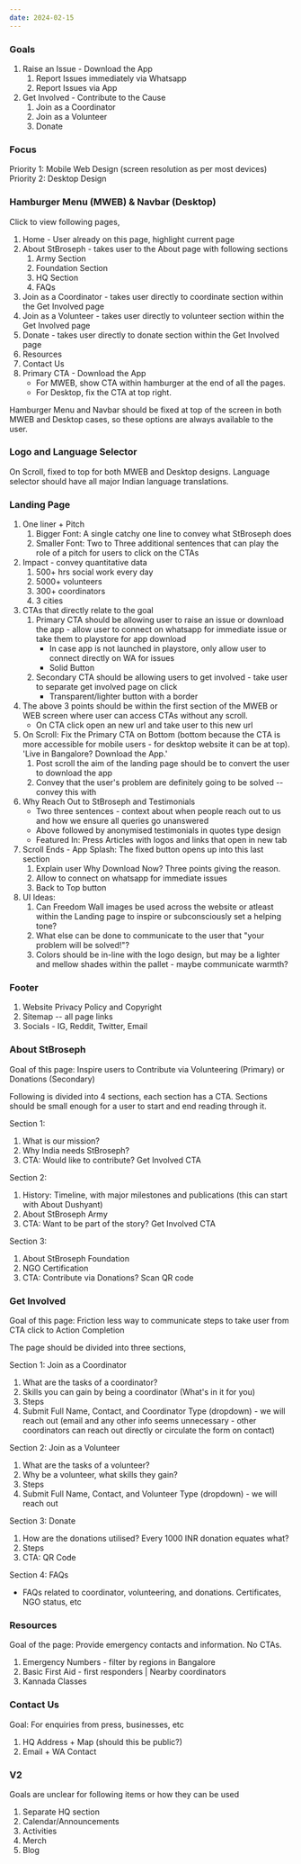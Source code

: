 ```yaml
---
date: 2024-02-15
---
```


### Goals
1. Raise an Issue - Download the App
	1. Report Issues immediately via Whatsapp
	2. Report Issues via App
2. Get Involved - Contribute to the Cause
	1. Join as a Coordinator
	2. Join as a Volunteer
	3. Donate

### Focus
Priority 1: Mobile Web Design (screen resolution as per most devices)
Priority 2: Desktop Design

### Hamburger Menu (MWEB) & Navbar (Desktop)
Click to view following pages,
1. Home - User already on this page, highlight current page
2. About StBroseph - takes user to the About page with following sections
	1. Army Section
	2. Foundation Section
	3. HQ Section
	4. FAQs
3. Join as a Coordinator - takes user directly to coordinate section within the Get Involved page
4. Join as a Volunteer - takes user directly to volunteer section within the Get Involved page
5. Donate - takes user directly to donate section within the Get Involved page
6. Resources
7. Contact Us
8. Primary CTA - Download the App
	- For MWEB, show CTA within hamburger at the end of all the pages.
	- For Desktop, fix the CTA at top right.

Hamburger Menu and Navbar should be fixed at top of the screen in both MWEB and Desktop cases, so these options are always available to the user.

### Logo and Language Selector
On Scroll, fixed to top for both MWEB and Desktop designs.
Language selector should have all major Indian language translations.

### Landing Page
1. One liner + Pitch
	1. Bigger Font: A single catchy one line to convey what StBroseph does
	2. Smaller Font: Two to Three additional sentences that can play the role of a pitch for users to click on the CTAs
2. Impact - convey quantitative data
	1. 500+ hrs social work every day
	2. 5000+ volunteers
	3. 300+ coordinators
	4. 3 cities
3. CTAs that directly relate to the goal
	1. Primary CTA should be allowing user to raise an issue or download the app - allow user to connect on whatsapp for immediate issue or take them to playstore for app download
		- In case app is not launched in playstore, only allow user to connect directly on WA for issues
		- Solid Button
	2. Secondary CTA should be allowing users to get involved - take user to separate get involved page on click
		- Transparent/lighter button with a border
4. The above 3 points should be within the first section of the MWEB or WEB screen where user can access CTAs without any scroll.
	- On CTA click open an new url and take user to this new url
5. On Scroll: Fix the Primary CTA on Bottom (bottom because the CTA is more accessible for mobile users - for desktop website it can be at top). 'Live in Bangalore? Download the App.'
	1. Post scroll the aim of the landing page should be to convert the user to download the app
	2. Convey that the user's problem are definitely going to be solved -- convey this with 
6. Why Reach Out to StBroseph and Testimonials
	- Two three sentences - context about when people reach out to us and how we ensure all queries go unanswered
	- Above followed by anonymised testimonials in quotes type design
	- Featured In: Press Articles with logos and links that open in new tab
7. Scroll Ends - App Splash: The fixed button opens up into this last section
	1. Explain user Why Download Now? Three points giving the reason.
	2. Allow to connect on whatsapp for immediate issues
	3. Back to Top button
8. UI Ideas: 
	1. Can Freedom Wall images be used across the website or atleast within the Landing page to inspire or subconsciously set a helping tone?
	2. What else can be done to communicate to the user that "your problem will be solved!"?
	3. Colors should be in-line with the logo design, but may be a lighter and mellow shades within the pallet - maybe communicate warmth?

### Footer
1. Website Privacy Policy and Copyright
2. Sitemap -- all page links
3. Socials - IG, Reddit, Twitter, Email

### About StBroseph
Goal of this page: Inspire users to Contribute via Volunteering (Primary) or Donations (Secondary)

Following is divided into 4 sections, each section has a CTA. Sections should be small enough for a user to start and end reading through it.

Section 1:
1. What is our mission?
2. Why India needs StBroseph?
3. CTA: Would like to contribute? Get Involved CTA

Section 2:
1. History: Timeline, with major milestones and publications (this can start with About Dushyant)
2. About StBroseph Army
3. CTA: Want to be part of the story? Get Involved CTA

Section 3: 
1. About StBroseph Foundation
2. NGO Certification
3. CTA: Contribute via Donations? Scan QR code

### Get Involved
Goal of this page: Friction less way to communicate steps to take user from CTA click to Action Completion

The page should be divided into three sections,

Section 1: Join as a Coordinator
1. What are the tasks of a coordinator?
2. Skills you can gain by being a coordinator (What's in it for you)
3. Steps
4. Submit Full Name, Contact, and Coordinator Type (dropdown) - we will reach out (email and any other info seems unnecessary - other coordinators can reach out directly or circulate the form on contact)

Section 2: Join as a Volunteer
1. What are the tasks of a volunteer?
2. Why be a volunteer, what skills they gain?
3. Steps
4. Submit Full Name, Contact, and Volunteer Type (dropdown) - we will reach out

Section 3: Donate
1. How are the donations utilised? Every 1000 INR donation equates what?
2. Steps
3. CTA: QR Code

Section 4: FAQs
- FAQs related to coordinator, volunteering, and donations. Certificates, NGO status, etc

### Resources
Goal of the page: Provide emergency contacts and information. No CTAs.

1. Emergency Numbers - filter by regions in Bangalore
2. Basic First Aid - first responders | Nearby coordinators
3. Kannada Classes

### Contact Us
Goal: For enquiries from press, businesses, etc

1. HQ Address + Map (should this be public?)
2. Email + WA Contact

### V2

Goals are unclear for following items or how they can be used
1. Separate HQ section
2. Calendar/Announcements
3. Activities
4. Merch
5. Blog